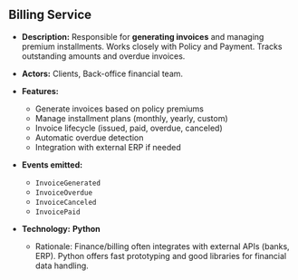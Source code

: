 ## Billing Service

* **Description:**
  Responsible for **generating invoices** and managing premium installments. Works closely with Policy and Payment. Tracks outstanding amounts and overdue invoices.
* **Actors:** Clients, Back-office financial team.
* **Features:**

  * Generate invoices based on policy premiums
  * Manage installment plans (monthly, yearly, custom)
  * Invoice lifecycle (issued, paid, overdue, canceled)
  * Automatic overdue detection
  * Integration with external ERP if needed
* **Events emitted:**

  * `InvoiceGenerated`
  * `InvoiceOverdue`
  * `InvoiceCanceled`
  * `InvoicePaid`
* **Technology:** **Python**

  * Rationale: Finance/billing often integrates with external APIs (banks, ERP). Python offers fast prototyping and good libraries for financial data handling.
